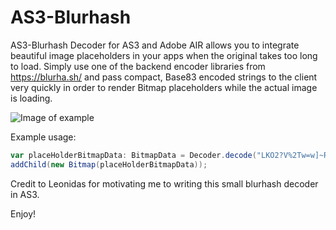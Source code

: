 # AS3-Blurhash

AS3-Blurhash Decoder for AS3 and Adobe AIR allows you to integrate beautiful image placeholders in your apps when the original takes too long to load. Simply use one of the backend encoder libraries from https://blurha.sh/ and pass compact, Base83 encoded strings to the client very quickly in order to render Bitmap placeholders while the actual image is loading.

![Image of example](https://cdn.discordapp.com/attachments/310222402674229249/728483366097125386/unknown.png)

Example usage:

```actionscript
var placeHolderBitmapData: BitmapData = Decoder.decode("LKO2?V%2Tw=w]~RBVZRi};RPxuwH", 400, 200);
addChild(new Bitmap(placeHolderBitmapData));
```



Credit to Leonidas for motivating me to writing this small blurhash decoder in AS3.

Enjoy!
